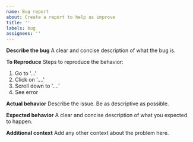 ```yaml
---
name: Bug report
about: Create a report to help us improve
title: ''
labels: bug
assignees: ''
---
```


**Describe the bug**
A clear and concise description of what the bug is.

**To Reproduce**
Steps to reproduce the behavior:
1. Go to '...'
2. Click on '....'
3. Scroll down to '....'
4. See error

**Actual behavior**
Describe the issue. Be as descriptive as possible.

**Expected behavior**
A clear and concise description of what you expected to happen.

**Additional context**
Add any other context about the problem here.
